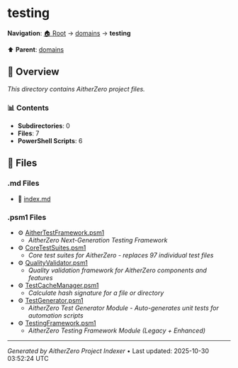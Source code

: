 # testing

**Navigation**: [🏠 Root](../../index.md) → [domains](../index.md) → **testing**

⬆️ **Parent**: [domains](../index.md)

## 📖 Overview

*This directory contains AitherZero project files.*

### 📊 Contents

- **Subdirectories**: 0
- **Files**: 7
- **PowerShell Scripts**: 6

## 📄 Files

### .md Files

- 📝 [index.md](./index.md)

### .psm1 Files

- ⚙️ [AitherTestFramework.psm1](./AitherTestFramework.psm1)
  - *AitherZero Next-Generation Testing Framework*
- ⚙️ [CoreTestSuites.psm1](./CoreTestSuites.psm1)
  - *Core test suites for AitherZero - replaces 97 individual test files*
- ⚙️ [QualityValidator.psm1](./QualityValidator.psm1)
  - *Quality validation framework for AitherZero components and features*
- ⚙️ [TestCacheManager.psm1](./TestCacheManager.psm1)
  - *Calculate hash signature for a file or directory*
- ⚙️ [TestGenerator.psm1](./TestGenerator.psm1)
  - *AitherZero Test Generator Module - Auto-generates unit tests for automation scripts*
- ⚙️ [TestingFramework.psm1](./TestingFramework.psm1)
  - *AitherZero Testing Framework Module (Legacy + Enhanced)*

---

*Generated by AitherZero Project Indexer* • Last updated: 2025-10-30 03:52:24 UTC

